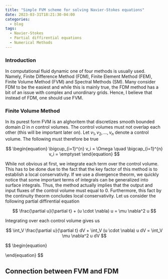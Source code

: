 ```yaml
---
title: "Simple FVM scheme for solving Navier-Stokes equations"
date: 2023-03-31T18:21:30-04:00
categories:
  - blog
tags:
  - Navier-Stokes
  - Partial diffirential equations
  - Numerical Methods
---
```

### Introduction
In computational fluid dynamic one of four methods is usually used. Namely, Finite Difference Method (FDM), Finite Element Method (FEM), Finite Volume Method (FVM) and Spectral Methods (SM). Many consider FDM to be the easiest and while this is mainly true, the FDM method has a bit of an issue with complex and unordinary grids. Hence, I believe that instead of FDM, one should use FVM.
### Finite Volume Method
In its purest form FVM is an alghoritem that discretizes smooth bounded domain $\Omega$ in $n$ control volumes. The control volumes must not overlap each other (this will be important later on). Let $v_1, v_2, ..., v_n$ denote a control volume. The following must therefore be true

$$
\begin{equation}
  \bigcup_{i=1}^{n} v_i = \Omega \quad \bigcap_{i=1}^{n} v_i = \emptyset
\end{equation}
$$

While not obvious at first, we integrate each term over the control volume. This has to be done due to the fact that the key factor of this method is to establish a local conservativity. If we use a divergence theorm, we quickly notice that some important terms of integrals can be generalized into surface integrals. Thus, the method actually implies that the output and input fluxes of the control volume must equal to 0. Furthermore, this fact by the continuity theorm concludes local conservativity. Let us consider the following partial diffirential equation 

$$
  \frac{\partial u}{\partial t} + (u \cdot \nabla) u = \mu \nabla^2 u
$$

Integrating over each control volume gives us

$$
  \int_V \frac{\partial u}{\partial t} dV + \int_V (u \cdot \nabla) u dV =  \int_V \mu \nabla^2 u dV
$$

$$
\begin{equation}
  
\end{equation}
$$

## Connection between FVM and FDM




